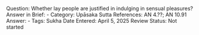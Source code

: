 Question: Whether lay people are justified in indulging in sensual pleasures?
Answer in Brief: -
 Category: Upāsaka
Sutta References: AN 4.??; AN 10.91
Answer: -
Tags: Sukha
Date Entered: April 5, 2025
Review Status: Not started